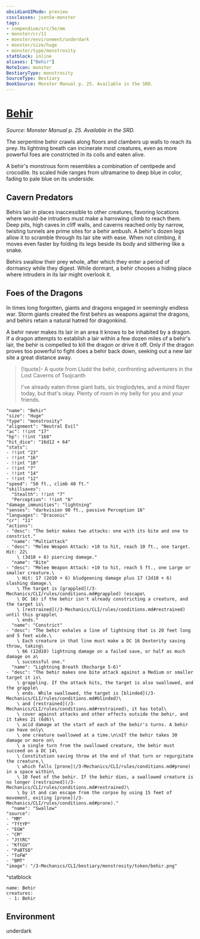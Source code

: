 ```yaml
---
obsidianUIMode: preview
cssclasses: json5e-monster
tags:
- compendium/src/5e/mm
- monster/cr/11
- monster/environment/underdark
- monster/size/huge
- monster/type/monstrosity
statblock: inline
aliases: ["Behir"]
NoteIcon: monster
BestiaryType: monstrosity
SourceType: Bestiary
BookSource: Monster Manual p. 25. Available in the SRD.
---
```

# [Behir](3-Mechanics\CLI\bestiary\monstrosity/behir.md)
*Source: Monster Manual p. 25. Available in the SRD.*  

The serpentine behir crawls along floors and clambers up walls to reach its prey. Its lightning breath can incinerate most creatures, even as more powerful foes are constricted in its coils and eaten alive.

A behir's monstrous form resembles a combination of centipede and crocodile. Its scaled hide ranges from ultramarine to deep blue in color, fading to pale blue on its underside.

## Cavern Predators

Behirs lair in places inaccessible to other creatures, favoring locations where would-be intruders must make a harrowing climb to reach them. Deep pits, high caves in cliff walls, and caverns reached only by narrow, twisting tunnels are prime sites for a behir ambush. A behir's dozen legs allow it to scramble through its lair site with ease. When not climbing, it moves even faster by folding its legs beside its body and slithering like a snake.

Behirs swallow their prey whole, after which they enter a period of dormancy while they digest. While dormant, a behir chooses a hiding place where intruders in its lair might overlook it.

## Foes of the Dragons

In times long forgotten, giants and dragons engaged in seemingly endless war. Storm giants created the first behirs as weapons against the dragons, and behirs retain a natural hatred for dragonkind.

A behir never makes its lair in an area it knows to be inhabited by a dragon. If a dragon attempts to establish a lair within a few dozen miles of a behir's lair, the behir is compelled to kill the dragon or drive it off. Only if the dragon proves too powerful to fight does a behir back down, seeking out a new lair site a great distance away.

> [!quote]- A quote from Lludd the behir, confronting adventurers in the Lost Caverns of Tsojcanth  
> 
> I've already eaten three giant bats, six troglodytes, and a mind flayer today, but that's okay. Plenty of room in my belly for you and your friends.


```statblock
"name": "Behir"
"size": "Huge"
"type": "monstrosity"
"alignment": "Neutral Evil"
"ac": !!int "17"
"hp": !!int "168"
"hit_dice": "16d12 + 64"
"stats":
- !!int "23"
- !!int "16"
- !!int "18"
- !!int "7"
- !!int "14"
- !!int "12"
"speed": "50 ft., climb 40 ft."
"skillsaves":
  "Stealth": !!int "7"
  "Perception": !!int "6"
"damage_immunities": "lightning"
"senses": "darkvision 90 ft., passive Perception 16"
"languages": "Draconic"
"cr": "11"
"actions":
- "desc": "The behir makes two attacks: one with its bite and one to constrict."
  "name": "Multiattack"
- "desc": "Melee Weapon Attack: +10 to hit, reach 10 ft., one target. Hit: 22\
    \ (3d10 + 6) piercing damage."
  "name": "Bite"
- "desc": "Melee Weapon Attack: +10 to hit, reach 5 ft., one Large or smaller creature.\
    \ Hit: 17 (2d10 + 6) bludgeoning damage plus 17 (2d10 + 6) slashing damage.\
    \ The target is [grappled](/3-Mechanics/CLI/rules/conditions.md#grappled) (escape\
    \ DC 16) if the behir isn't already constricting a creature, and the target is\
    \ [restrained](/3-Mechanics/CLI/rules/conditions.md#restrained) until this grapple\
    \ ends."
  "name": "Constrict"
- "desc": "The behir exhales a line of lightning that is 20 feet long and 5 feet wide.\
    \ Each creature in that line must make a DC 16 Dexterity saving throw, taking\
    \ 66 (12d10) lightning damage on a failed save, or half as much damage on a\
    \ successful one."
  "name": "Lightning Breath (Recharge 5-6)"
- "desc": "The behir makes one bite attack against a Medium or smaller target it is\
    \ grappling. If the attack hits, the target is also swallowed, and the grapple\
    \ ends. While swallowed, the target is [blinded](/3-Mechanics/CLI/rules/conditions.md#blinded)\
    \ and [restrained](/3-Mechanics/CLI/rules/conditions.md#restrained), it has total\
    \ cover against attacks and other effects outside the behir, and it takes 21 (6d6)\
    \ acid damage at the start of each of the behir's turns. A behir can have only\
    \ one creature swallowed at a time.\n\nIf the behir takes 30 damage or more on\
    \ a single turn from the swallowed creature, the behir must succeed on a DC 14\
    \ Constitution saving throw at the end of that turn or regurgitate the creature,\
    \ which falls [prone](/3-Mechanics/CLI/rules/conditions.md#prone) in a space within\
    \ 10 feet of the behir. If the behir dies, a swallowed creature is no longer [restrained](/3-Mechanics/CLI/rules/conditions.md#restrained)\
    \ by it and can escape from the corpse by using 15 feet of movement, exiting [prone](/3-Mechanics/CLI/rules/conditions.md#prone)."
  "name": "Swallow"
"source":
- "MM"
- "TftYP"
- "EGW"
- "CM"
- "JttRC"
- "KftGV"
- "PaBTSO"
- "ToFW"
- "BMT"
"image": "/3-Mechanics/CLI/bestiary/monstrosity/token/behir.png"
```
^statblock

```encounter-table
name: Behir
creatures:
 - 1: Behir
```

## Environment

underdark